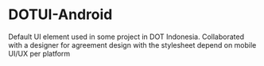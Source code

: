 # DOTUI-Android
Default UI element used in some project in DOT Indonesia. Collaborated with a designer for agreement design with the stylesheet depend on mobile UI/UX per platform
